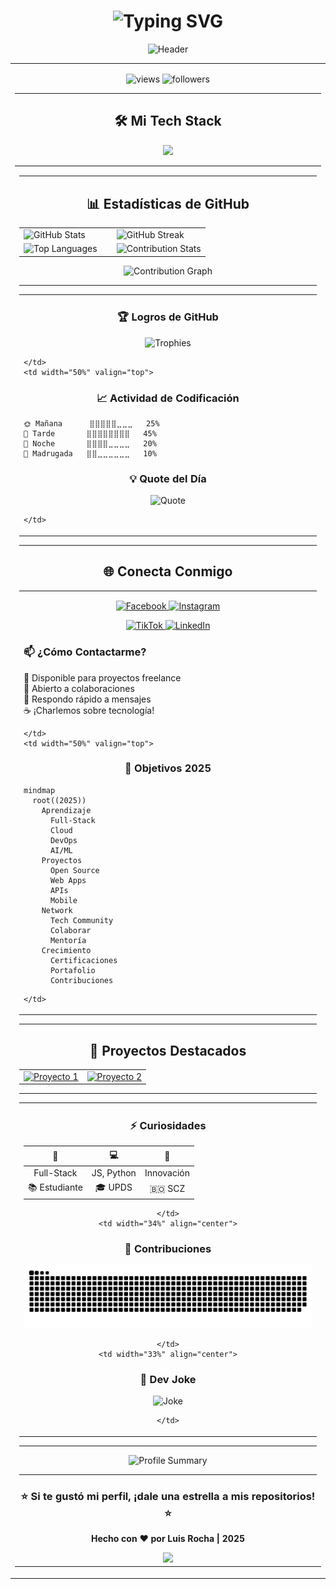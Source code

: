 <h1 align="center">
  <img src="https://readme-typing-svg.demolab.com?font=Fira+Code&weight=700&size=35&duration=3000&pause=1000&color=00D9FF&center=true&vCenter=true&multiline=true&repeat=true&width=800&height=100&lines=%F0%9F%91%8B+Hola!+Soy+Luis+Rocha;Estudiante+de+Ing.+en+Sistemas+%F0%9F%92%BB;Explorando+el+Mundo+Digital+%F0%9F%9A%80" alt="Typing SVG" />
</h1>

<div align="center">
  <img src="https://github.com/halfrost/halfrost/blob/master/icons/header_.png" alt="Header">
</div>

<table align="center">
  <tr>
    <td width="50%" valign="top">
      

<p align="center">
  <img src="https://komarev.com/ghpvc/?username=Luiss2080&label=Visitas&color=0e75b6&style=flat" alt="views" />
  <img src="https://img.shields.io/github/followers/Luiss2080?label=Seguidores&style=social" alt="followers" />
</p>

---

<h2 align="center">🛠️ Mi Tech Stack</h2>

<div align="center">
  <img src="https://skillicons.dev/icons?i=python,javascript,typescript,java,html,css,react,nodejs,express,mongodb,mysql,postgresql,git,github,vscode,docker,linux,bash,figma,photoshop&perline=10" />
</div>

<table width="100%">
  <tr>
    <td width="50%" valign="top">




---

<h2 align="center">📊 Estadísticas de GitHub</h2>

<table width="100%">
  <tr>
    <td width="50%" valign="top">
      <img src="https://github-readme-stats.vercel.app/api?username=Luiss2080&show_icons=true&theme=radical&hide_border=true&bg_color=0D1117&title_color=00D9FF&icon_color=00D9FF&text_color=FFFFFF" width="100%" alt="GitHub Stats" />
    </td>
    <td width="50%" valign="top">
      <img src="https://github-readme-streak-stats.herokuapp.com/?user=Luiss2080&theme=radical&hide_border=true&background=0D1117&stroke=00D9FF&ring=00D9FF&fire=FF6B6B&currStreakLabel=00D9FF" width="100%" alt="GitHub Streak" />
    </td>
  </tr>
  <tr>
    <td width="50%" valign="top">
      <img src="https://github-readme-stats.vercel.app/api/top-langs/?username=Luiss2080&layout=compact&theme=radical&hide_border=true&bg_color=0D1117&title_color=00D9FF&text_color=FFFFFF&langs_count=8" width="100%" alt="Top Languages" />
    </td>
    <td width="50%" valign="top">
      <img src="https://github-contributor-stats.vercel.app/api?username=Luiss2080&theme=radical&hide_border=true&bg_color=0D1117&title_color=00D9FF&text_color=FFFFFF" width="100%" alt="Contribution Stats" />
    </td>
  </tr>
</table>

<div align="center">
  <img src="https://github-readme-activity-graph.vercel.app/graph?username=Luiss2080&theme=react-dark&hide_border=true&bg_color=0D1117&color=00D9FF&line=00D9FF&point=FFFFFF" width="98%" alt="Contribution Graph" />
</div>

---

<table width="100%">
  <tr>
    <td width="50%" valign="top">

<h3 align="center">🏆 Logros de GitHub</h3>

<div align="center">
  <img src="https://github-profile-trophy.vercel.app/?username=Luiss2080&theme=radical&no-frame=true&no-bg=true&margin-w=4&row=2&column=3" width="100%" alt="Trophies" />
</div>

    </td>
    <td width="50%" valign="top">

<h3 align="center">📈 Actividad de Codificación</h3>

```text
🌞 Mañana      ⣿⣿⣿⣿⣿⣀⣀⣀   25%
🌆 Tarde       ⣿⣿⣿⣿⣿⣿⣿⣿   45%
🌃 Noche       ⣿⣿⣿⣿⣀⣀⣀⣀   20%
🌙 Madrugada   ⣿⣿⣀⣀⣀⣀⣀⣀   10%
```

<h3 align="center">💡 Quote del Día</h3>

<div align="center">
  <img src="https://quotes-github-readme.vercel.app/api?type=horizontal&theme=radical" width="100%" alt="Quote" />
</div>

    </td>
  </tr>
</table>

---

<h2 align="center">🌐 Conecta Conmigo</h2>

<table width="100%">
  <tr>
    <td width="50%" valign="top">

<p align="center">
  <a href="https://www.facebook.com/share/15EUCVYLMT/?mibextid=LQQJ4d">
    <img src="https://img.shields.io/badge/Facebook-%231877F2.svg?style=for-the-badge&logo=Facebook&logoColor=white" alt="Facebook" />
  </a>
  <a href="https://www.instagram.com/luiss_990/profilecard/?igsh=MWZmbnpnMmV0OWt2OA==">
    <img src="https://img.shields.io/badge/Instagram-%23E4405F.svg?style=for-the-badge&logo=Instagram&logoColor=white" alt="Instagram" />
  </a>
</p>
<p align="center">
  <a href="https://www.tiktok.com/@luisss_900?_t=8rtlCE8CtKa&_r=1">
    <img src="https://img.shields.io/badge/TikTok-%23000000.svg?style=for-the-badge&logo=TikTok&logoColor=white" alt="TikTok" />
  </a>
  <a href="https://www.linkedin.com/in/luis-rocha">
    <img src="https://img.shields.io/badge/LinkedIn-%230077B5.svg?style=for-the-badge&logo=linkedin&logoColor=white" alt="LinkedIn" />
  </a>
</p>

### 📫 ¿Cómo Contactarme?

💼 Disponible para proyectos freelance  
🤝 Abierto a colaboraciones  
📧 Respondo rápido a mensajes  
☕ ¡Charlemos sobre tecnología!

    </td>
    <td width="50%" valign="top">

<h3 align="center">🎯 Objetivos 2025</h3>

```mermaid
mindmap
  root((2025))
    Aprendizaje
      Full-Stack
      Cloud
      DevOps
      AI/ML
    Proyectos
      Open Source
      Web Apps
      APIs
      Mobile
    Network
      Tech Community
      Colaborar
      Mentoría
    Crecimiento
      Certificaciones
      Portafolio
      Contribuciones
```

    </td>
  </tr>
</table>

---

<h2 align="center">🎨 Proyectos Destacados</h2>

<table width="100%">
  <tr>
    <td width="50%">
      <a href="https://github.com/Luiss2080/proyecto-destacado-1">
        <img src="https://github-readme-stats.vercel.app/api/pin/?username=Luiss2080&repo=proyecto-destacado-1&theme=radical&hide_border=true&bg_color=0D1117" width="100%" alt="Proyecto 1"/>
      </a>
    </td>
    <td width="50%">
      <a href="https://github.com/Luiss2080/proyecto-destacado-2">
        <img src="https://github-readme-stats.vercel.app/api/pin/?username=Luiss2080&repo=proyecto-destacado-2&theme=radical&hide_border=true&bg_color=0D1117" width="100%" alt="Proyecto 2"/>
      </a>
    </td>
  </tr>
</table>

---

<table width="100%">
  <tr>
    <td width="33%" align="center">
      
### ⚡ Curiosidades

| 🎯 | 💻 | 🌟 |
|:---:|:---:|:---:|
| Full-Stack | JS, Python | Innovación |
| 📚 Estudiante | 🎓 UPDS | 🇧🇴 SCZ |

    </td>
    <td width="34%" align="center">

### 🐍 Contribuciones

<img src="https://raw.githubusercontent.com/Platane/snk/output/github-contribution-grid-snake-dark.svg" width="100%" alt="Snake" />

    </td>
    <td width="33%" align="center">

### 💭 Dev Joke

<img src="https://readme-jokes.vercel.app/api?theme=radical&hideBorder" width="100%" alt="Joke" />

    </td>
  </tr>
</table>

---

<div align="center">
  <img src="https://github-profile-summary-cards.vercel.app/api/cards/profile-details?username=Luiss2080&theme=radical" width="98%" alt="Profile Summary" />
</div>

---

<div align="center">
  
### ⭐ Si te gustó mi perfil, ¡dale una estrella a mis repositorios! ⭐

**Hecho con ❤️ por Luis Rocha | 2025**

  <img src="https://capsule-render.vercel.app/api?type=waving&color=gradient&customColorList=6,11,20&height=120&section=footer" width="100%"/>
</div>
